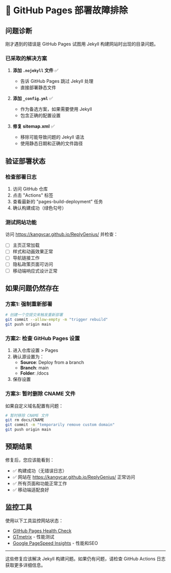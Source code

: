 # 🔧 GitHub Pages 部署故障排除

## 问题诊断

刚才遇到的错误是 GitHub Pages 试图用 Jekyll 构建网站时出现的目录问题。

### 已采取的解决方案

1. **添加 `.nojekyll` 文件** ✅
   - 告诉 GitHub Pages 跳过 Jekyll 处理
   - 直接部署静态文件

2. **添加 `_config.yml`** ✅ 
   - 作为备选方案，如果需要使用 Jekyll
   - 包含正确的配置设置

3. **修复 sitemap.xml** ✅
   - 移除可能导致问题的 Jekyll 语法
   - 使用静态日期和正确的文件路径

## 验证部署状态

### 检查部署日志
1. 访问 GitHub 仓库
2. 点击 "Actions" 标签
3. 查看最新的 "pages-build-deployment" 任务
4. 确认构建成功（绿色勾号）

### 测试网站功能
访问 https://kangvcar.github.io/ReplyGenius/ 并检查：
- [ ] 主页正常加载
- [ ] 样式和动画效果正常
- [ ] 导航链接工作
- [ ] 隐私政策页面可访问
- [ ] 移动端响应式设计正常

## 如果问题仍然存在

### 方案1: 强制重新部署
```bash
# 创建一个空提交来触发重新部署
git commit --allow-empty -m "trigger rebuild"
git push origin main
```

### 方案2: 检查 GitHub Pages 设置
1. 进入仓库设置 > Pages
2. 确认源设置为：
   - **Source**: Deploy from a branch  
   - **Branch**: main
   - **Folder**: /docs
3. 保存设置

### 方案3: 暂时删除 CNAME 文件
如果自定义域名配置有问题：
```bash
# 暂时移除 CNAME 文件
git rm docs/CNAME
git commit -m "temporarily remove custom domain"
git push origin main
```

## 预期结果

修复后，您应该能看到：
- ✅ 构建成功（无错误日志）
- ✅ 网站在 https://kangvcar.github.io/ReplyGenius/ 正常访问
- ✅ 所有页面和功能正常工作
- ✅ 移动端适配良好

## 监控工具

使用以下工具监控网站状态：
- [GitHub Pages Health Check](https://github.com/github/pages-health-check)
- [GTmetrix](https://gtmetrix.com/) - 性能测试
- [Google PageSpeed Insights](https://pagespeed.web.dev/) - 性能和SEO

---

这些修复应该解决 Jekyll 构建问题。如果仍有问题，请检查 GitHub Actions 日志获取更多详细信息。